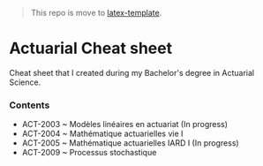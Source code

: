 > This repo is move to [latex-template](https://github.com/gabrielcrepeault/latex-template).

# Actuarial Cheat sheet
Cheat sheet that I created during my Bachelor's degree in Actuarial Science.

### Contents
- ACT-2003 ~ Modèles linéaires en actuariat (In progress)
- ACT-2004 ~ Mathématique actuarielles vie I 
- ACT-2005 ~ Mathématique actuarielles IARD I (In progress)
- ACT-2009 ~ Processus stochastique
